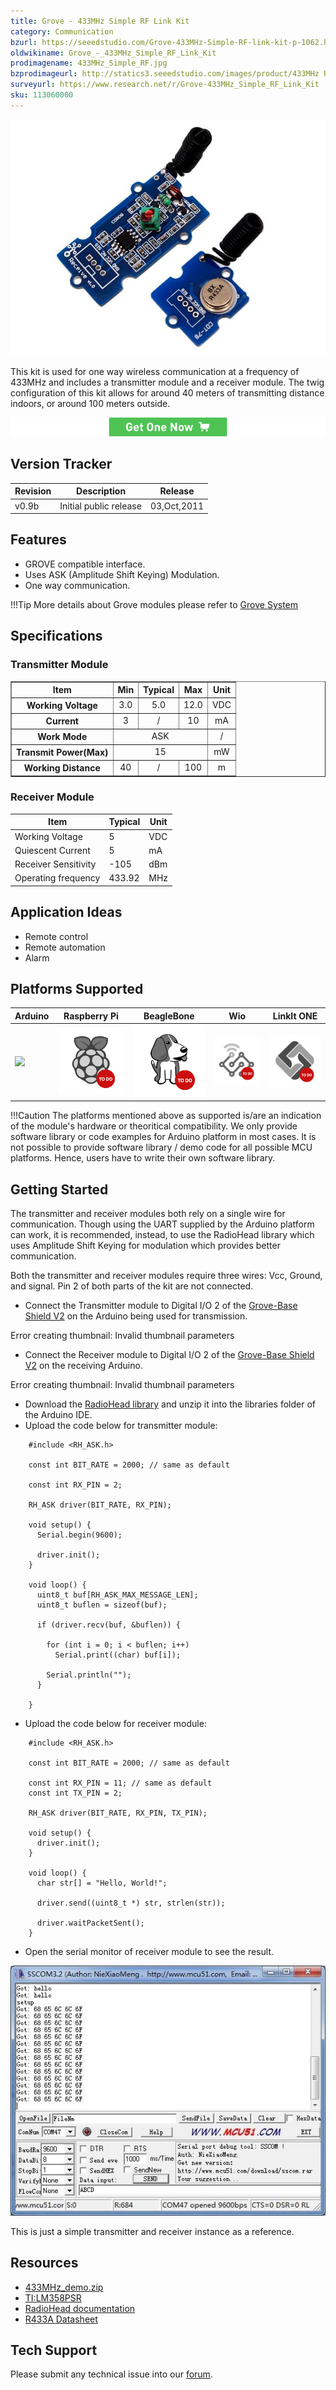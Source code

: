 ```yaml
---
title: Grove - 433MHz Simple RF Link Kit
category: Communication
bzurl: https://seeedstudio.com/Grove-433MHz-Simple-RF-link-kit-p-1062.html
oldwikiname: Grove_-_433MHz_Simple_RF_Link_Kit
prodimagename: 433MHz_Simple_RF.jpg
bzprodimageurl: http://statics3.seeedstudio.com/images/product/433MHz RF kit.jpg
surveyurl: https://www.research.net/r/Grove-433MHz_Simple_RF_Link_Kit
sku: 113060000
---
```


![](https://raw.githubusercontent.com/SeeedDocument/Grove-433MHz_Simple_RF_Link_Kit/master/img/433MHz_Simple_RF.jpg)

This kit is used for one way wireless communication at a frequency of 433MHz and includes a transmitter module and a receiver module. The twig configuration of this kit allows for around 40 meters of transmitting distance indoors, or around 100 meters outside.

[![](https://raw.githubusercontent.com/SeeedDocument/common/master/Get_One_Now_Banner.png)](http://www.seeedstudio.com/Grove-433MHz-Simple-RF-link-kit-p-1062.html)

Version Tracker
---------------

| Revision | Description            | Release     |
|----------|------------------------|-------------|
| v0.9b    | Initial public release | 03,Oct,2011 |

Features
--------

-   GROVE compatible interface.
-   Uses ASK (Amplitude Shift Keying) Modulation.
-   One way communication.

!!!Tip
    More details about Grove modules please refer to [Grove System](http://wiki.seeedstudio.com/Grove_System/)
    
Specifications
-------------

### Transmitter Module

<table border="1" cellspacing="0" width="80%">
<tr>
<th scope="col">
Item
</th>
<th scope="col">
Min
</th>
<th scope="col">
Typical
</th>
<th scope="col">
Max
</th>
<th scope="col">
Unit
</th>
</tr>
<tr align="center">
<th scope="row">
Working Voltage
</th>
<td>
3.0
</td>
<td>
5.0
</td>
<td>
12.0
</td>
<td>
VDC
</td>
</tr>
<tr align="center">
<th scope="row">
Current
</th>
<td>
3
</td>
<td>
/
</td>
<td>
10
</td>
<td>
mA
</td>
</tr>
<tr align="center">
<th scope="row">
Work Mode
</th>
<td colspan="3">
ASK
</td>
<td>
/
</td>
</tr>
<tr align="center">
<th scope="row">
Transmit Power(Max)
</th>
<td colspan="3">
15
</td>
<td>
mW
</td>
</tr>
<tr align="center">
<th scope="row">
Working Distance
</th>
<td>
40
</td>
<td>
/
</td>
<td>
100
</td>
<td>
m
</td>
</tr>
</table>

### Receiver Module

| Item                 | Typical | Unit |
|----------------------|---------|------|
| Working Voltage      | 5       | VDC  |
| Quiescent Current    | 5       | mA   |
| Receiver Sensitivity | -105    | dBm  |
| Operating frequency  | 433.92  | MHz  |

Application Ideas
-----------------

-   Remote control
-   Remote automation
-   Alarm

Platforms Supported
-------------------

| Arduino                                                                                             | Raspberry Pi                                                                                             | BeagleBone                                                                                      | Wio                                                                                               | LinkIt ONE                                                                                         |
|-----------------------------------------------------------------------------------------------------|----------------------------------------------------------------------------------------------------------|-------------------------------------------------------------------------------------------------|---------------------------------------------------------------------------------------------------|----------------------------------------------------------------------------------------------------|
| ![](https://raw.githubusercontent.com/SeeedDocument/wiki_english/master/docs/images/arduino_logo.jpg) | ![](https://raw.githubusercontent.com/SeeedDocument/wiki_english/master/docs/images/raspberry_pi_logo_n.jpg) | ![](https://raw.githubusercontent.com/SeeedDocument/wiki_english/master/docs/images/bbg_logo_n.jpg) | ![](https://raw.githubusercontent.com/SeeedDocument/wiki_english/master/docs/images/wio_logo_n.jpg) | ![](https://raw.githubusercontent.com/SeeedDocument/wiki_english/master/docs/images/linkit_logo_n.jpg) |

!!!Caution
    The platforms mentioned above as supported is/are an indication of the module's hardware or theoritical compatibility. We only provide software library or code examples for Arduino platform in most cases. It is not possible to provide software library / demo code for all possible MCU platforms. Hence, users have to write their own software library.

Getting Started
---------------

The transmitter and receiver modules both rely on a single wire for communication. Though using the UART supplied by the Arduino platform can work, it is recommended, instead, to use the RadioHead library which uses Amplitude Shift Keying for modulation which provides better communication.

Both the transmitter and receiver modules require three wires: Vcc, Ground, and signal. Pin 2 of both parts of the kit are not connected.

-   Connect the Transmitter module to Digital I/O 2 of the [Grove-Base Shield V2](/Base_Shield_V2 "Grove - Base Shield") on the Arduino being used for transmission.

Error creating thumbnail: Invalid thumbnail parameters

-   Connect the Receiver module to Digital I/O 2 of the [Grove-Base Shield V2](/Base_Shield_V2 "Grove - Base Shield") on the receiving Arduino.

Error creating thumbnail: Invalid thumbnail parameters

-   Download the [RadioHead library](https://github.com/adafruit/RadioHead) and unzip it into the libraries folder of the Arduino IDE. 
-   Upload the code below for transmitter module:

```
    #include <RH_ASK.h>

    const int BIT_RATE = 2000; // same as default

    const int RX_PIN = 2;

    RH_ASK driver(BIT_RATE, RX_PIN);

    void setup() {
      Serial.begin(9600);

      driver.init();
    }

    void loop() {
      uint8_t buf[RH_ASK_MAX_MESSAGE_LEN];
      uint8_t buflen = sizeof(buf);

      if (driver.recv(buf, &buflen)) {

        for (int i = 0; i < buflen; i++)
          Serial.print((char) buf[i]);

        Serial.println("");
      }

    }
```

-   Upload the code below for receiver module:

```
    #include <RH_ASK.h>

    const int BIT_RATE = 2000; // same as default

    const int RX_PIN = 11; // same as default
    const int TX_PIN = 2;

    RH_ASK driver(BIT_RATE, RX_PIN, TX_PIN);

    void setup() {
      driver.init();
    }

    void loop() {
      char str[] = "Hello, World!";

      driver.send((uint8_t *) str, strlen(str));

      driver.waitPacketSent();
    }
```

-   Open the serial monitor of receiver module to see the result.

![](https://raw.githubusercontent.com/SeeedDocument/Grove-433MHz_Simple_RF_Link_Kit/master/img/Receive_Data.jpg)

This is just a simple transmitter and receiver instance as a reference.

Resources
---------

-   [433MHz\_demo.zip](https://raw.githubusercontent.com/SeeedDocument/Grove-433MHz_Simple_RF_Link_Kit/master/res/315MHz_Demo.zip)
-   [TI:LM358PSR](https://raw.githubusercontent.com/SeeedDocument/Grove-433MHz_Simple_RF_Link_Kit/master/res/1110010P1.pdf)
-   [RadioHead documentation](http://www.airspayce.com/mikem/arduino/RadioHead/)
-   [R433A Datasheet](https://raw.githubusercontent.com/SeeedDocument/Grove-433MHz_Simple_RF_Link_Kit/master/res/ADI;ACTR433A.pdf)

<!-- This Markdown file was created from http://www.seeedstudio.com/wiki/Grove_-_433MHz_Simple_RF_Link_Kit -->

## Tech Support
Please submit any technical issue into our [forum](http://forum.seeedstudio.com/).
